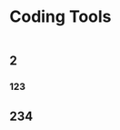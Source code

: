 # Coding Tools

```{tableofcontents}
```

<!-- ```{contents}
```

```{contents}
:local:
:depth: 1
``` -->
## 2

### 123

## 234